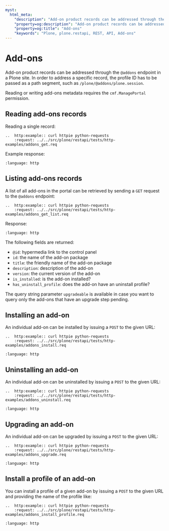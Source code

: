 ```yaml
---
myst:
  html_meta:
    "description": "Add-on product records can be addressed through the @addons endpoint in a Plone site."
    "property=og:description": "Add-on product records can be addressed through the @addons endpoint in a Plone site."
    "property=og:title": "Add-ons"
    "keywords": "Plone, plone.restapi, REST, API, Add-ons"
---
```


# Add-ons

Add-on product records can be addressed through the `@addons` endpoint in a Plone site.
In order to address a specific record, the profile ID has to be passed as a path segment, such as `/plone/@addons/plone.session`.

Reading or writing add-ons metadata requires the `cmf.ManagePortal` permission.

## Reading add-ons records

Reading a single record:

```{eval-rst}
..  http:example:: curl httpie python-requests
    :request: ../../src/plone/restapi/tests/http-examples/addons_get.req
```

Example response:

```{literalinclude} ../../src/plone/restapi/tests/http-examples/addons_get.resp
:language: http
```

## Listing add-ons records

A list of all add-ons in the portal can be retrieved by sending a `GET` request to the `@addons` endpoint:

```{eval-rst}
..  http:example:: curl httpie python-requests
    :request: ../../src/plone/restapi/tests/http-examples/addons_get_list.req
```

Response:

```{literalinclude} ../../src/plone/restapi/tests/http-examples/addons_get_list.resp
:language: http
```

The following fields are returned:

- `@id`: hypermedia link to the control panel
- `id`: the name of the add-on package
- `title`: the friendly name of the add-on package
- `description`: description of the add-on
- `version`: the current version of the add-on
- `is_installed`: is the add-on installed?
- `has_uninstall_profile`: does the add-on have an uninstall profile?

The query string parameter `upgradeable` is available in case you want to query only the add-ons that have an upgrade step pending.

## Installing an add-on

An individual add-on can be installed by issuing a `POST` to the given URL:

```{eval-rst}
..  http:example:: curl httpie python-requests
    :request: ../../src/plone/restapi/tests/http-examples/addons_install.req
```

```{literalinclude} ../../src/plone/restapi/tests/http-examples/addons_install.resp
:language: http
```

## Uninstalling an add-on

An individual add-on can be uninstalled by issuing a `POST` to the given URL:

```{eval-rst}
..  http:example:: curl httpie python-requests
    :request: ../../src/plone/restapi/tests/http-examples/addons_uninstall.req
```

```{literalinclude} ../../src/plone/restapi/tests/http-examples/addons_uninstall.resp
:language: http
```

## Upgrading an add-on

An individual add-on can be upgraded by issuing a `POST` to the given URL:

```{eval-rst}
..  http:example:: curl httpie python-requests
    :request: ../../src/plone/restapi/tests/http-examples/addons_upgrade.req
```

```{literalinclude} ../../src/plone/restapi/tests/http-examples/addons_upgrade.resp
:language: http
```

## Install a profile of an add-on

You can install a profile of a given add-on by issuing a `POST` to the given URL and providing the name of the profile like:

```{eval-rst}
..  http:example:: curl httpie python-requests
    :request: ../../src/plone/restapi/tests/http-examples/addons_install_profile.req
```

```{literalinclude} ../../src/plone/restapi/tests/http-examples/addons_install_profile.resp
:language: http
```
